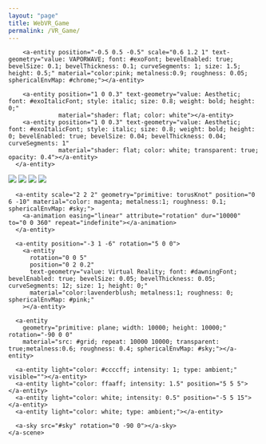 ```yaml
---
layout: "page"
title: WebVR_Game
permalink: /VR_Game/
---
```



        <a-entity position="-0.5 0.5 -0.5" scale="0.6 1.2 1" text-geometry="value: VAPORWAVE; font: #exoFont; bevelEnabled: true; bevelSize: 0.1; bevelThickness: 0.1; curveSegments: 1; size: 1.5; height: 0.5;" material="color:pink; metalness:0.9; roughness: 0.05; sphericalEnvMap: #chrome;"></a-entity>

        <a-entity position="1 0 0.3" text-geometry="value: Aesthetic; font: #exoItalicFont; style: italic; size: 0.8; weight: bold; height: 0;"
                  material="shader: flat; color: white"></a-entity>
        <a-entity position="1 0 0.3" text-geometry="value: Aesthetic; font: #exoItalicFont; style: italic; size: 0.8; weight: bold; height: 0; bevelEnabled: true; bevelSize: 0.04; bevelThickness: 0.04; curveSegments: 1"
                  material="shader: flat; color: white; transparent: true; opacity: 0.4"></a-entity>
      </a-entity>
<!-- By Ada Rose Edwards @lady_ada_king. -->
<!DOCTYPE html>
<html>
  <head>
    <title>Vaporwave - A-Frame</title>
    <meta name="description" content="Vaporwave aesthetic text By Ada Rose Edwards (@lady_ada_king).">
    <script src="https://aframe.io/releases/0.5.0/aframe.min.js"></script>
    <script src="https://unpkg.com/aframe-text-geometry-component@0.5.1/dist/aframe-text-geometry-component.min.js"></script>
  </head>
  <body>
    <a-scene>
      <a-assets>
        <img id="pink" src="https://img.gs/bbdkhfbzkk/stretch/http://i.imgur.com/1hyyIUi.jpg" crossorigin="anonymous" />
        <img src="https://img.gs/bbdkhfbzkk/stretch/https://i.imgur.com/25P1geh.png" id="grid" crossorigin="anonymous">
        <img src="https://img.gs/bbdkhfbzkk/2048x1024,stretch/http://i.imgur.com/WMNH2OF.jpg" id="chrome" crossorigin="anonymous">
        <img id="sky" src="https://img.gs/bbdkhfbzkk/2048x2048,stretch/http://i.imgur.com/WqlqEkq.jpg" crossorigin="anonymous" />
        <a-asset-item id="dawningFont" src="https://cdn.glitch.com/c719c986-c0c5-48b8-967c-3cd8b8aa17f3%2FdawningOfANewDayRegular.typeface.json?1490305922844"></a-asset-item>
        <a-asset-item id="exoFont" src="https://cdn.glitch.com/c719c986-c0c5-48b8-967c-3cd8b8aa17f3%2Fexo2Black.typeface.json?1490305922150"></a-asset-item>
        <a-asset-item id="exoItalicFont" src="https://cdn.glitch.com/c719c986-c0c5-48b8-967c-3cd8b8aa17f3%2Fexo2BlackItalic.typeface.json?1490305922725"></a-asset-item>
      </a-assets>

      <a-entity scale="2 2 2" geometry="primitive: torusKnot" position="0 6 -10" material="color: magenta; metalness:1; roughness: 0.1; sphericalEnvMap: #sky;">
        <a-animation easing="linear" attribute="rotation" dur="10000" to="0 0 360" repeat="indefinite"></a-animation>
      </a-entity>

      <a-entity position="-3 1 -6" rotation="5 0 0">
        <a-entity
          rotation="0 0 5"
          position="0 2 0.2"
          text-geometry="value: Virtual Reality; font: #dawningFont; bevelEnabled: true; bevelSize: 0.05; bevelThickness: 0.05; curveSegments: 12; size: 1; height: 0;"
          material="color:lavenderblush; metalness:1; roughness: 0; sphericalEnvMap: #pink;"
        ></a-entity>

      <a-entity
        geometry="primitive: plane; width: 10000; height: 10000;" rotation="-90 0 0"
        material="src: #grid; repeat: 10000 10000; transparent: true;metalness:0.6; roughness: 0.4; sphericalEnvMap: #sky;"></a-entity>

      <a-entity light="color: #ccccff; intensity: 1; type: ambient;" visible=""></a-entity>
      <a-entity light="color: ffaaff; intensity: 1.5" position="5 5 5"></a-entity>
      <a-entity light="color: white; intensity: 0.5" position="-5 5 15"></a-entity>
      <a-entity light="color: white; type: ambient;"></a-entity>

      <a-sky src="#sky" rotation="0 -90 0"></a-sky>
    </a-scene>
  </body>
</html>
